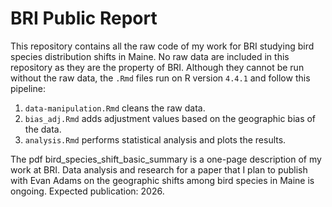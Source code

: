 # BRI Public Report
This repository contains all the raw code of my work for BRI studying bird species distribution shifts in Maine.
No raw data  are included in this repository as they are the property of BRI.
Although they cannot be run without the raw data, the ```.Rmd``` files run on R version ```4.4.1``` and follow this pipeline:
1. ```data-manipulation.Rmd``` cleans the raw data.
2. ```bias_adj.Rmd``` adds adjustment values based on the geographic bias of the data.
3. ```analysis.Rmd``` performs statistical analysis and plots the results.

The pdf bird_species_shift_basic_summary is a one-page description of my work at BRI.
Data analysis and research for a paper that I plan to publish with Evan Adams on the geographic shifts among bird species in Maine is ongoing. Expected publication: 2026.

